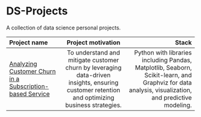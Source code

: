 # DS-Projects
A collection of data science personal projects.

| Project name | Project motivation | Stack |
| :---         |     :---:      |          ---: |
| [Analyzing Customer Churn in a Subscription-based Service](https://github.com/CarolinaPerdomo/DS-Projects/tree/main/Customer_Shurn_Subscription)  | To understand and mitigate customer churn by leveraging data-driven insights, ensuring customer retention and optimizing business strategies.    | Python with libraries including Pandas, Matplotlib, Seaborn, Scikit-learn, and Graphviz for data analysis, visualization, and predictive modeling.   |
